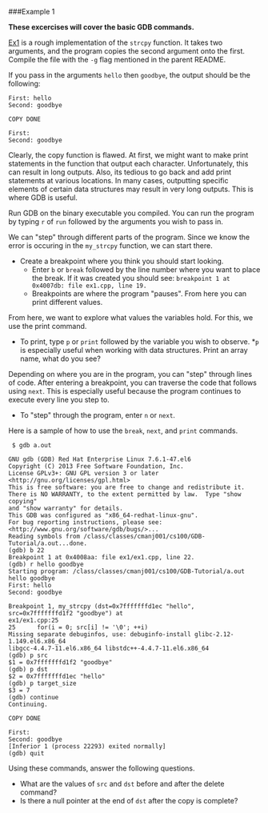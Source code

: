 ###Example 1

**These excercises will cover the basic GDB commands.**

[Ex1](ex1.cpp) is a rough implementation of the `strcpy` function. It takes
two arguments, and the program copies the second argument onto the first.
Compile the file with the `-g` flag mentioned in the parent README.

If you pass in the arguments `hello` then `goodbye`, the output should be the following:

```
First: hello
Second: goodbye

COPY DONE

First: 
Second: goodbye
```

Clearly, the copy function is flawed. At first, we might want to make print
statements in the function that output each character. Unfortunately, this
can result in long outputs. Also, its tedious to go back and add print
statements at various locations. In many cases, outputting specific elements
of certain data structures may result in very long outputs. 
This is where GDB is useful.

Run GDB on the binary executable you compiled. You can run the program by 
typing `r` of `run` followed by the arguments you wish to pass in.

We can "step" through different parts of the program. Since we know the
error is occuring in the `my_strcpy` function, we can start there.

* Create a breakpoint where you think you should start looking.
  * Enter `b` or `break` followed by the line number where you want to place the break.
  If it was created you should see:
  `breakpoint 1 at 0x4007db: file ex1.cpp, line 19.`
  * Breakpoints are where the program "pauses". From here you can print different values.

From here, we want to explore what values the variables hold. For this, we use
the print command. 

* To print, type `p` or `print` followed by the variable you wish to observe.
  *`p` is especially useful when working with data structures. Print an array name, what do you see?

Depending on where you are in the program, you can "step" through lines of code.
After entering a breakpoint, you can traverse the code that follows using `next`.
This is especially useful because the program continues to execute every line you step
to. 

* To "step" through the program, enter `n` or `next`.

Here is a sample of how to use the `break`, `next`, and `print` commands.

```
 $ gdb a.out 

GNU gdb (GDB) Red Hat Enterprise Linux 7.6.1-47.el6
Copyright (C) 2013 Free Software Foundation, Inc.
License GPLv3+: GNU GPL version 3 or later <http://gnu.org/licenses/gpl.html>
This is free software: you are free to change and redistribute it.
There is NO WARRANTY, to the extent permitted by law.  Type "show copying"
and "show warranty" for details.
This GDB was configured as "x86_64-redhat-linux-gnu".
For bug reporting instructions, please see:
<http://www.gnu.org/software/gdb/bugs/>...
Reading symbols from /class/classes/cmanj001/cs100/GDB-Tutorial/a.out...done.
(gdb) b 22
Breakpoint 1 at 0x4008aa: file ex1/ex1.cpp, line 22.
(gdb) r hello goodbye
Starting program: /class/classes/cmanj001/cs100/GDB-Tutorial/a.out hello goodbye
First: hello
Second: goodbye

Breakpoint 1, my_strcpy (dst=0x7fffffffd1ec "hello", src=0x7fffffffd1f2 "goodbye") at
ex1/ex1.cpp:25
25      for(i = 0; src[i] != '\0'; ++i)
Missing separate debuginfos, use: debuginfo-install glibc-2.12-1.149.el6.x86_64
libgcc-4.4.7-11.el6.x86_64 libstdc++-4.4.7-11.el6.x86_64
(gdb) p src
$1 = 0x7fffffffd1f2 "goodbye"
(gdb) p dst
$2 = 0x7fffffffd1ec "hello"
(gdb) p target_size
$3 = 7
(gdb) continue
Continuing.

COPY DONE

First: 
Second: goodbye
[Inferior 1 (process 22293) exited normally]
(gdb) quit 
```

Using these commands, answer the following questions.

* What are the values of `src` and `dst` before and after the delete command?
* Is there a null pointer at the end of `dst` after the copy is complete?
